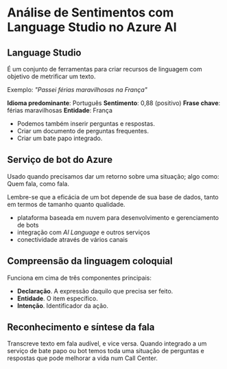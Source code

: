 # Análise de Sentimentos com Language Studio no Azure AI

## Language Studio
É um conjunto de ferramentas para criar recursos de linguagem com objetivo de metrificar um texto.

Exemplo:
*"Passei férias maravilhosas na França"*

**Idioma predominante**: Português
**Sentimento**: 0,88 (positivo)
**Frase chave**: férias maravilhosas
**Entidade**: França

- Podemos também inserir perguntas e respostas.
- Criar um documento de perguntas frequentes.
- Criar um bate papo integrado.

## Serviço de bot do Azure
Usado quando precisamos dar um retorno sobre uma situação; algo como: Quem fala, como fala. 

Lembre-se que a eficácia de um bot depende de sua base de dados, tanto em termos de tamanho quanto qualidade.

- plataforma baseada em nuvem para desenvolvimento e gerenciamento de bots
- integração com *AI Language* e outros serviços
- conectividade através de vários canais

## Compreensão da linguagem coloquial
Funciona em cima de três componentes principais:

- **Declaração**. A expressão daquilo que precisa ser feito.
- **Entidade**. O item específico.
- **Intenção**. Identificador da ação.

## Reconhecimento e síntese da fala
Transcreve texto em fala audível, e vice versa. Quando integrado a um serviço de bate papo ou bot temos toda uma situação de perguntas e respostas que pode melhorar a vida num Call Center.